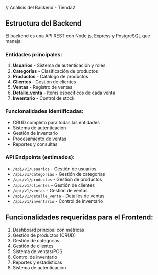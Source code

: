 // Análisis del Backend - Tienda2

## Estructura del Backend
El backend es una API REST con Node.js, Express y PostgreSQL que maneja:

### Entidades principales:
1. **Usuarios** - Sistema de autenticación y roles
2. **Categorías** - Clasificación de productos
3. **Productos** - Catálogo de productos
4. **Clientes** - Gestión de clientes
5. **Ventas** - Registro de ventas
6. **Detalle_venta** - Items específicos de cada venta
7. **Inventario** - Control de stock

### Funcionalidades identificadas:
- CRUD completo para todas las entidades
- Sistema de autenticación
- Gestión de inventario
- Procesamiento de ventas
- Reportes y consultas

### API Endpoints (estimados):
- `/api/v1/usuarios` - Gestión de usuarios
- `/api/v1/categorias` - Gestión de categorías
- `/api/v1/productos` - Gestión de productos
- `/api/v1/clientes` - Gestión de clientes
- `/api/v1/ventas` - Gestión de ventas
- `/api/v1/detalle_venta` - Detalles de ventas
- `/api/v1/inventario` - Control de inventario

## Funcionalidades requeridas para el Frontend:
1. Dashboard principal con métricas
2. Gestión de productos (CRUD)
3. Gestión de categorías
4. Gestión de clientes
5. Sistema de ventas/POS
6. Control de inventario
7. Reportes y estadísticas
8. Sistema de autenticación

